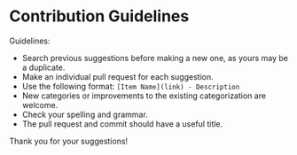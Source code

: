 # Contribution Guidelines

Guidelines:

- Search previous suggestions before making a new one, as yours may be a duplicate.
- Make an individual pull request for each suggestion.
- Use the following format: `[Item Name](link) - Description`
- New categories or improvements to the existing categorization are welcome.
- Check your spelling and grammar.
- The pull request and commit should have a useful title.

Thank you for your suggestions!
